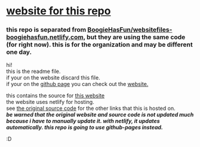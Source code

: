# [website for this repo](https://boogie-programming.github.io/boogiehasfun-website)



### this repo is separated from [BoogieHasFun/websitefiles-boogiehasfun.netlify.com](https://github.com/BoogieHasFun/websitefiles-boogiehasfun.netlify.com), but they are using the same code (for right now). this is for the organization and may be different one day. 

hi! <br>
this is the readme file. <br> if your on the website discard this file. <br>
if your on the [github page](https://github.com/BoogieHasFun/websitefiles-boogiehasfun.netlify.com) you can check out the [website.](https://boogiehasfun.netlify.app/)

this contains the source for [this website](https://boogiehasfun.netlify.app/) <br>
the website uses netlify for hosting. <br>
see [the original source code](https://github.com/BoogieHasFun/github-boogiehasfun) for the other links that this is hosted on. <br>
<strong><i> be warned that the original website and source code is not updated much because i have to manually update it. with netlify, it updates automatically. this repo is going to use github-pages instead.  </i></strong>

:D
